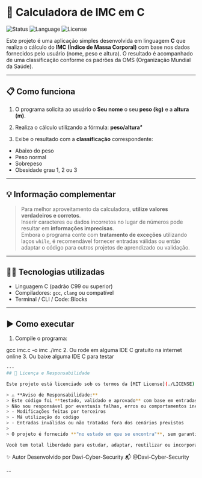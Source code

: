 # 🧮 Calculadora de IMC em C

![Status](https://img.shields.io/badge/status-ativo-brightgreen?style=flat-square)
![Language](https://img.shields.io/badge/C-IMC-blue?logo=c&logoColor=white)
![License](https://img.shields.io/badge/licença-MIT-blue?style=flat-square)

Este projeto é uma aplicação simples desenvolvida em linguagem **C** que realiza o cálculo do **IMC (Índice de Massa Corporal)** com base nos dados fornecidos pelo usuário (nome, peso e altura). O resultado é acompanhado de uma classificação conforme os padrões da OMS (Organização Mundial da Saúde).

---

## 📋 Como funciona

1. O programa solicita ao usuário o **Seu nome** o seu **peso (kg)** e a **altura (m)**.

2. Realiza o cálculo utilizando a fórmula:
**peso/altura²**

3. Exibe o resultado com a **classificação** correspondente:
- Abaixo do peso
- Peso normal
- Sobrepeso
- Obesidade grau 1, 2 ou 3

---

## 💡 Informação complementar

> Para melhor aproveitamento da calculadora, **utilize valores verdadeiros e corretos**.  
> Inserir caracteres ou dados incorretos no lugar de números pode resultar em **informações imprecisas**.  
> Embora o programa conte com **tratamento de exceções** utilizando laços `while`, é recomendável fornecer entradas válidas ou então adaptar o código para outros projetos de aprendizado ou validação.

---

## 🧑‍💻 Tecnologias utilizadas

- Linguagem C (padrão C99 ou superior)
- Compiladores: `gcc`, `clang` ou compatível
- Terminal / CLI / Code::Blocks

---


## ▶️ Como executar

1. Compile o programa:

gcc imc.c -o imc
./imc
2. Ou rode em alguma IDE C gratuito na internet online
3. Ou baixe alguma IDE C para testar

```bash
---
## 📄 Licença e Responsabilidade

Este projeto está licenciado sob os termos da [MIT License](./LICENSE).

> ⚠️ **Aviso de Responsabilidade:**  
> Este código foi **testado, validado e aprovado** com base em entradas corretas e uso adequado.  
> Não sou responsável por eventuais falhas, erros ou comportamentos inesperados causados por:
> - Modificações feitas por terceiros
> - Má utilização do código
> - Entradas inválidas ou não tratadas fora dos cenários previstos
>
> O projeto é fornecido **"no estado em que se encontra"**, sem garantias de qualquer tipo, conforme previsto na própria licença MIT.

Você tem total liberdade para estudar, adaptar, reutilizar ou incorporar este código em projetos próprios, desde que mantenha os créditos e o aviso de licença.

```

✨ Autor
Desenvolvido por Davi-Cyber-Security
📬 @Davi-Cyber-Security

--